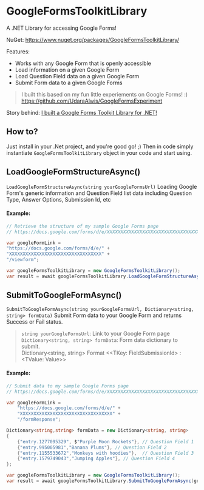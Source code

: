 
# GoogleFormsToolkitLibrary
A .NET Library for accessing Google Forms!

NuGet: https://www.nuget.org/packages/GoogleFormsToolkitLibrary/

Features:
- Works with any Google Form that is openly accessible
- Load information on a given Google Form
- Load Question Field data on a given Google Form
- Submit Form data to a given Google Forms

> I built this based on my fun little experiements on Google Forms! :) 
> https://github.com/UdaraAlwis/GoogleFormsExperiment

Story behind: [I built a Google Forms Toolkit Library for .NET!](https://theconfuzedsourcecode.wordpress.com/2019/12/17/i-built-a-google-forms-toolkit-library-for-net/)

## How to?

Just install in your .Net project, and you're good go! ;) 
Then in code simply instantiate ```GoogleFormsToolkitLibrary``` object in your code and start using.

## LoadGoogleFormStructureAsync()

```LoadGoogleFormStructureAsync(string yourGoogleFormsUrl)```
Loading Google Form's generic information and Question Field list data including Question Type, Answer Options, Submission Id, etc

#### Example:
```csharp
// Retrieve the structure of my sample Google Forms page
// https://docs.google.com/forms/d/e/XXXXXXXXXXXXXXXXXXXXXXXXXXXXXXXXXX/viewform

var googleFormLink =
"https://docs.google.com/forms/d/e/" +
"XXXXXXXXXXXXXXXXXXXXXXXXXXXXXXXXXX" +
"/viewform";

var googleFormsToolkitLibrary = new GoogleFormsToolkitLibrary();
var result = await googleFormsToolkitLibrary.LoadGoogleFormStructureAsync(googleFormLink);

```

## SubmitToGoogleFormAsync()
```SubmitToGoogleFormAsync(string yourGoogleFormsUrl, Dictionary<string, string> formData)```
Submit Form data to your Google Form and returns Success or Fail status.
>```string yourGoogleFormsUrl```: Link to your Google Form page
>```Dictionary<string, string> formData```: Form data dictionary to submit.  
> Dictionary<string, string> Format <<TKey: FieldSubmissionId> : <TValue: Value>>

#### Example: 
```csharp
// Submit data to my sample Google Forms page
// https://docs.google.com/forms/d/e/XXXXXXXXXXXXXXXXXXXXXXXXXXXXXXXXXX/viewform

var googleFormLink =
	"https://docs.google.com/forms/d/e/" +
	"XXXXXXXXXXXXXXXXXXXXXXXXXXXXXXXXXX" +
	"/formResponse";

Dictionary<string,string> formData = new Dictionary<string, string>
{
	{"entry.1277095329", $"Purple Moon Rockets"}, // Question Field 1
	{"entry.995005981","Banana Plums"}, // Question Field 2
	{"entry.1155533672","Monkeys with hoodies"},  // Question Field 3
	{"entry.1579749043","Jumping Apples"}, // Question Field 4
};

var googleFormsToolkitLibrary = new GoogleFormsToolkitLibrary();
var result = await googleFormsToolkitLibrary.SubmitToGoogleFormAsync(googleFormLink, formData);

```